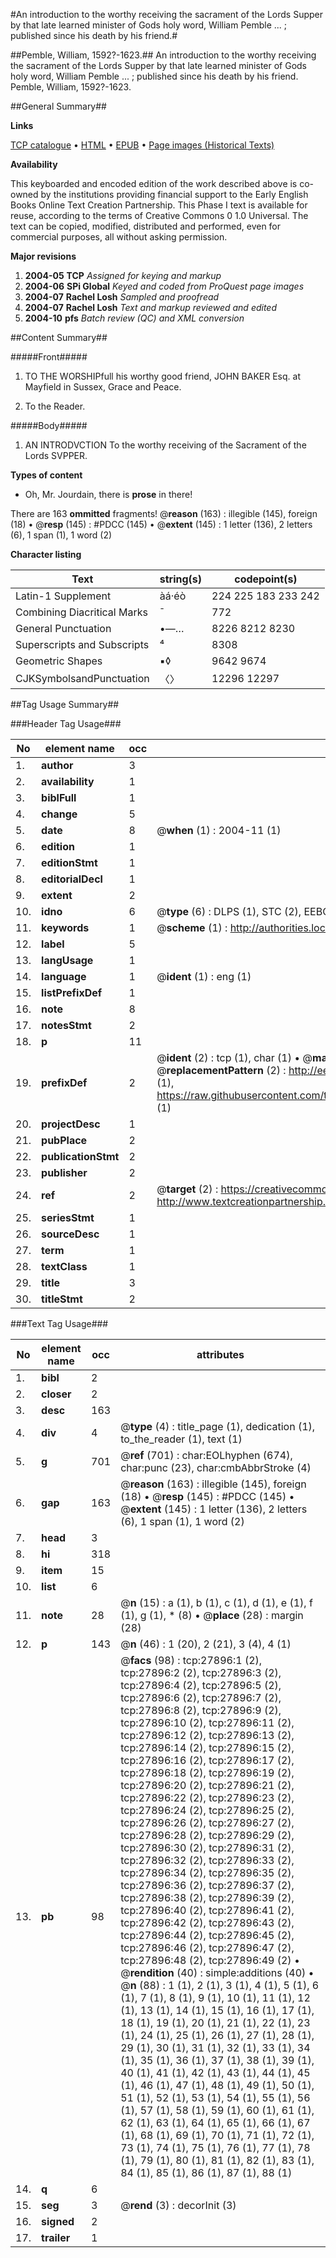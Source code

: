 #An introduction to the worthy receiving the sacrament of the Lords Supper by that late learned minister of Gods holy word, William Pemble ... ; published since his death by his friend.#

##Pemble, William, 1592?-1623.##
An introduction to the worthy receiving the sacrament of the Lords Supper by that late learned minister of Gods holy word, William Pemble ... ; published since his death by his friend.
Pemble, William, 1592?-1623.

##General Summary##

**Links**

[TCP catalogue](http://www.ota.ox.ac.uk/tcp/)  • 
[HTML](http://tei.it.ox.ac.uk/tcp/Texts-HTML/free/A09/A09266.html)  • 
[EPUB](http://tei.it.ox.ac.uk/tcp/Texts-EPUB/free/A09/A09266.epub) • 
[Page images (Historical Texts)](https://data.historicaltexts.jisc.ac.uk/view?pubId=eebo-25425658e&pageId=eebo-25425658e-27896-1)

**Availability**

This keyboarded and encoded edition of the
	       work described above is co-owned by the institutions
	       providing financial support to the Early English Books
	       Online Text Creation Partnership. This Phase I text is
	       available for reuse, according to the terms of Creative
	       Commons 0 1.0 Universal. The text can be copied,
	       modified, distributed and performed, even for
	       commercial purposes, all without asking permission.

**Major revisions**

1. __2004-05__ __TCP__ *Assigned for keying and markup*
1. __2004-06__ __SPi Global__ *Keyed and coded from ProQuest page images*
1. __2004-07__ __Rachel Losh__ *Sampled and proofread*
1. __2004-07__ __Rachel Losh__ *Text and markup reviewed and edited*
1. __2004-10__ __pfs__ *Batch review (QC) and XML conversion*

##Content Summary##

#####Front#####

1. TO THE WORSHIPfull his worthy good friend, JOHN BAKER Esq. at Mayfield in Sussex, Grace and Peace.

1. To the Reader.

#####Body#####

1. AN INTRODVCTION To the worthy receiving of the Sacrament of the Lords SVPPER.

**Types of content**

  * Oh, Mr. Jourdain, there is **prose** in there!

There are 163 **ommitted** fragments! 
 @__reason__ (163) : illegible (145), foreign (18)  •  @__resp__ (145) : #PDCC (145)  •  @__extent__ (145) : 1 letter (136), 2 letters (6), 1 span (1), 1 word (2)

**Character listing**


|Text|string(s)|codepoint(s)|
|---|---|---|
|Latin-1 Supplement|àá·éò|224 225 183 233 242|
|Combining             Diacritical Marks|̄|772|
|General Punctuation|•—…|8226 8212 8230|
|Superscripts             and Subscripts|⁴|8308|
|Geometric Shapes|▪◊|9642 9674|
|CJKSymbolsandPunctuation|〈〉|12296 12297|

##Tag Usage Summary##

###Header Tag Usage###

|No|element name|occ|attributes|
|---|---|---|---|
|1.|__author__|3||
|2.|__availability__|1||
|3.|__biblFull__|1||
|4.|__change__|5||
|5.|__date__|8| @__when__ (1) : 2004-11 (1)|
|6.|__edition__|1||
|7.|__editionStmt__|1||
|8.|__editorialDecl__|1||
|9.|__extent__|2||
|10.|__idno__|6| @__type__ (6) : DLPS (1), STC (2), EEBO-CITATION (1), OCLC (1), VID (1)|
|11.|__keywords__|1| @__scheme__ (1) : http://authorities.loc.gov/ (1)|
|12.|__label__|5||
|13.|__langUsage__|1||
|14.|__language__|1| @__ident__ (1) : eng (1)|
|15.|__listPrefixDef__|1||
|16.|__note__|8||
|17.|__notesStmt__|2||
|18.|__p__|11||
|19.|__prefixDef__|2| @__ident__ (2) : tcp (1), char (1)  •  @__matchPattern__ (2) : ([0-9\-]+):([0-9IVX]+) (1), (.+) (1)  •  @__replacementPattern__ (2) : http://eebo.chadwyck.com/downloadtiff?vid=$1&page=$2 (1), https://raw.githubusercontent.com/textcreationpartnership/Texts/master/tcpchars.xml#$1 (1)|
|20.|__projectDesc__|1||
|21.|__pubPlace__|2||
|22.|__publicationStmt__|2||
|23.|__publisher__|2||
|24.|__ref__|2| @__target__ (2) : https://creativecommons.org/publicdomain/zero/1.0/ (1), http://www.textcreationpartnership.org/docs/. (1)|
|25.|__seriesStmt__|1||
|26.|__sourceDesc__|1||
|27.|__term__|1||
|28.|__textClass__|1||
|29.|__title__|3||
|30.|__titleStmt__|2||


###Text Tag Usage###

|No|element name|occ|attributes|
|---|---|---|---|
|1.|__bibl__|2||
|2.|__closer__|2||
|3.|__desc__|163||
|4.|__div__|4| @__type__ (4) : title_page (1), dedication (1), to_the_reader (1), text (1)|
|5.|__g__|701| @__ref__ (701) : char:EOLhyphen (674), char:punc (23), char:cmbAbbrStroke (4)|
|6.|__gap__|163| @__reason__ (163) : illegible (145), foreign (18)  •  @__resp__ (145) : #PDCC (145)  •  @__extent__ (145) : 1 letter (136), 2 letters (6), 1 span (1), 1 word (2)|
|7.|__head__|3||
|8.|__hi__|318||
|9.|__item__|15||
|10.|__list__|6||
|11.|__note__|28| @__n__ (15) : a (1), b (1), c (1), d (1), e (1), f (1), g (1), * (8)  •  @__place__ (28) : margin (28)|
|12.|__p__|143| @__n__ (46) : 1 (20), 2 (21), 3 (4), 4 (1)|
|13.|__pb__|98| @__facs__ (98) : tcp:27896:1 (2), tcp:27896:2 (2), tcp:27896:3 (2), tcp:27896:4 (2), tcp:27896:5 (2), tcp:27896:6 (2), tcp:27896:7 (2), tcp:27896:8 (2), tcp:27896:9 (2), tcp:27896:10 (2), tcp:27896:11 (2), tcp:27896:12 (2), tcp:27896:13 (2), tcp:27896:14 (2), tcp:27896:15 (2), tcp:27896:16 (2), tcp:27896:17 (2), tcp:27896:18 (2), tcp:27896:19 (2), tcp:27896:20 (2), tcp:27896:21 (2), tcp:27896:22 (2), tcp:27896:23 (2), tcp:27896:24 (2), tcp:27896:25 (2), tcp:27896:26 (2), tcp:27896:27 (2), tcp:27896:28 (2), tcp:27896:29 (2), tcp:27896:30 (2), tcp:27896:31 (2), tcp:27896:32 (2), tcp:27896:33 (2), tcp:27896:34 (2), tcp:27896:35 (2), tcp:27896:36 (2), tcp:27896:37 (2), tcp:27896:38 (2), tcp:27896:39 (2), tcp:27896:40 (2), tcp:27896:41 (2), tcp:27896:42 (2), tcp:27896:43 (2), tcp:27896:44 (2), tcp:27896:45 (2), tcp:27896:46 (2), tcp:27896:47 (2), tcp:27896:48 (2), tcp:27896:49 (2)  •  @__rendition__ (40) : simple:additions (40)  •  @__n__ (88) : 1 (1), 2 (1), 3 (1), 4 (1), 5 (1), 6 (1), 7 (1), 8 (1), 9 (1), 10 (1), 11 (1), 12 (1), 13 (1), 14 (1), 15 (1), 16 (1), 17 (1), 18 (1), 19 (1), 20 (1), 21 (1), 22 (1), 23 (1), 24 (1), 25 (1), 26 (1), 27 (1), 28 (1), 29 (1), 30 (1), 31 (1), 32 (1), 33 (1), 34 (1), 35 (1), 36 (1), 37 (1), 38 (1), 39 (1), 40 (1), 41 (1), 42 (1), 43 (1), 44 (1), 45 (1), 46 (1), 47 (1), 48 (1), 49 (1), 50 (1), 51 (1), 52 (1), 53 (1), 54 (1), 55 (1), 56 (1), 57 (1), 58 (1), 59 (1), 60 (1), 61 (1), 62 (1), 63 (1), 64 (1), 65 (1), 66 (1), 67 (1), 68 (1), 69 (1), 70 (1), 71 (1), 72 (1), 73 (1), 74 (1), 75 (1), 76 (1), 77 (1), 78 (1), 79 (1), 80 (1), 81 (1), 82 (1), 83 (1), 84 (1), 85 (1), 86 (1), 87 (1), 88 (1)|
|14.|__q__|6||
|15.|__seg__|3| @__rend__ (3) : decorInit (3)|
|16.|__signed__|2||
|17.|__trailer__|1||
